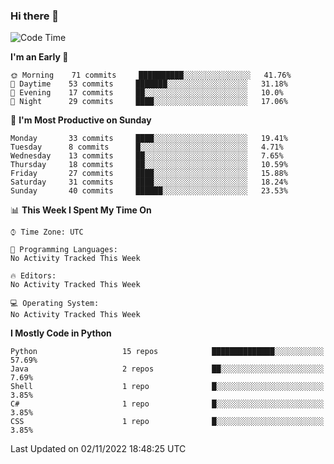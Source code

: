 ### Hi there 👋

<!--START_SECTION:waka-->
![Code Time](http://img.shields.io/badge/Code%20Time-260%20hrs%2027%20mins-blue)

**I'm an Early 🐤** 

```text
🌞 Morning    71 commits     ██████████░░░░░░░░░░░░░░░   41.76% 
🌆 Daytime    53 commits     ███████░░░░░░░░░░░░░░░░░░   31.18% 
🌃 Evening    17 commits     ██░░░░░░░░░░░░░░░░░░░░░░░   10.0% 
🌙 Night      29 commits     ████░░░░░░░░░░░░░░░░░░░░░   17.06%

```
📅 **I'm Most Productive on Sunday** 

```text
Monday       33 commits     ████░░░░░░░░░░░░░░░░░░░░░   19.41% 
Tuesday      8 commits      █░░░░░░░░░░░░░░░░░░░░░░░░   4.71% 
Wednesday    13 commits     ██░░░░░░░░░░░░░░░░░░░░░░░   7.65% 
Thursday     18 commits     ██░░░░░░░░░░░░░░░░░░░░░░░   10.59% 
Friday       27 commits     ████░░░░░░░░░░░░░░░░░░░░░   15.88% 
Saturday     31 commits     ████░░░░░░░░░░░░░░░░░░░░░   18.24% 
Sunday       40 commits     ██████░░░░░░░░░░░░░░░░░░░   23.53%

```


📊 **This Week I Spent My Time On** 

```text
⌚︎ Time Zone: UTC

💬 Programming Languages: 
No Activity Tracked This Week

🔥 Editors: 
No Activity Tracked This Week

💻 Operating System: 
No Activity Tracked This Week

```

**I Mostly Code in Python** 

```text
Python                   15 repos            ██████████████░░░░░░░░░░░   57.69% 
Java                     2 repos             ██░░░░░░░░░░░░░░░░░░░░░░░   7.69% 
Shell                    1 repo              █░░░░░░░░░░░░░░░░░░░░░░░░   3.85% 
C#                       1 repo              █░░░░░░░░░░░░░░░░░░░░░░░░   3.85% 
CSS                      1 repo              █░░░░░░░░░░░░░░░░░░░░░░░░   3.85%

```



 Last Updated on 02/11/2022 18:48:25 UTC
<!--END_SECTION:waka-->

<!--
**e1630m/e1630m** is a ✨ _special_ ✨ repository because its `README.md` (this file) appears on your GitHub profile.

Here are some ideas to get you started:

- 🔭 I’m currently working on ...
- 🌱 I’m currently learning ...
- 👯 I’m looking to collaborate on ...
- 🤔 I’m looking for help with ...
- 💬 Ask me about ...
- 📫 How to reach me: ...
- 😄 Pronouns: ...
- ⚡ Fun fact: ...
-->
